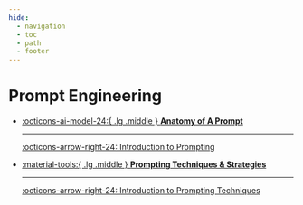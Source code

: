 ```yaml
---
hide:
  - navigation
  - toc
  - path
  - footer
---
```


# Prompt Engineering


<div class="grid cards" markdown>

-   [:octicons-ai-model-24:{ .lg .middle } __Anatomy of A Prompt__](anatomy/index.md)

    ---

    [:octicons-arrow-right-24: Introduction to Prompting](anatomy/intro.md)


-   [:material-tools:{ .lg .middle } __Prompting Techniques & Strategies__](techniques/index.md)

    ---

    [:octicons-arrow-right-24: Introduction to Prompting Techniques](techniques/index.md)


</div>